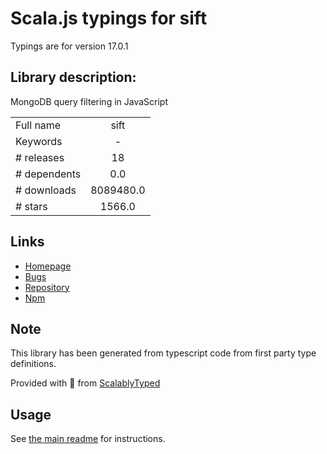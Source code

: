 
# Scala.js typings for sift

Typings are for version 17.0.1

## Library description:
MongoDB query filtering in JavaScript

|                    |                 |
| ------------------ | :-------------: |
| Full name          | sift |
| Keywords           | - |
| # releases         | 18 |
| # dependents       | 0.0 |
| # downloads        | 8089480.0 |
| # stars            | 1566.0 |

## Links
- [Homepage](https://github.com/crcn/sift.js#readme)
- [Bugs](https://github.com/crcn/sift.js/issues)
- [Repository](https://github.com/crcn/sift.js)
- [Npm](https://www.npmjs.com/package/sift)
    


## Note
This library has been generated from typescript code from first party type definitions.

Provided with :purple_heart: from [ScalablyTyped](https://github.com/oyvindberg/ScalablyTyped)

## Usage
See [the main readme](../../readme.md) for instructions.


